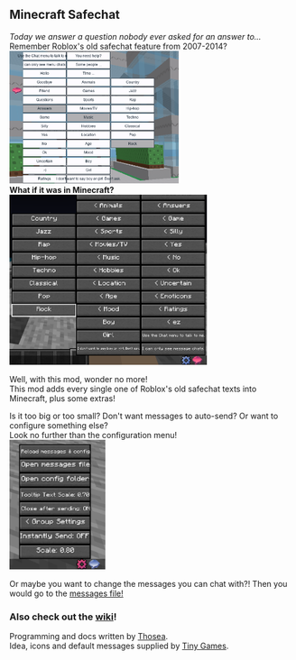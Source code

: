 ## Minecraft Safechat
*Today we answer a question nobody ever asked for an answer to...*   
Remember Roblox's old safechat feature from 2007-2014?  
<img src="https://raw.githubusercontent.com/ItsThosea/RobloxSafechat/1.20.2/readme_assets/1.png" width=300>  
**What if it was in Minecraft?**  
<img src="https://raw.githubusercontent.com/ItsThosea/RobloxSafechat/1.20.2/readme_assets/2.png" width=350>

Well, with this mod, wonder no more!  
This mod adds every single one of Roblox's old safechat texts into Minecraft, plus some extras!<br>

Is it too big or too small? Don't want messages to auto-send? Or want to configure something else?  
Look no further than the configuration menu!  
<img src="https://raw.githubusercontent.com/ItsThosea/RobloxSafechat/1.20.2/readme_assets/3.png" width=170>

Or maybe you want to change the messages you can chat with?! Then you would go to the [messages file!](https://github.com/ItsThosea/RobloxSafechat/wiki/Message-file)<br>
### Also check out the [wiki](https://github.com/ItsThosea/RobloxSafechat/wiki)!


Programming and docs written by [Thosea](https://github.com/ItsThosea/).  
Idea, icons and default messages supplied by [Tiny Games](https://github.com/TinyGamesCoding/).
